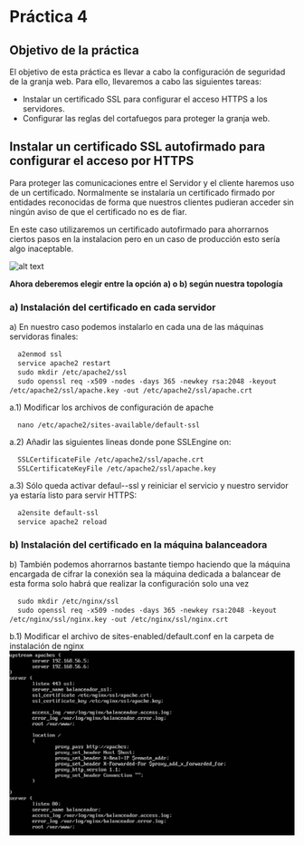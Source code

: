 # Práctica 4

## Objetivo de la práctica

El objetivo de esta práctica es llevar a cabo la configuración de seguridad de la granja 
web. Para ello, llevaremos a cabo las siguientes tareas:
- Instalar un certificado SSL para configurar el acceso HTTPS a los servidores.
- Configurar las reglas del cortafuegos para proteger la granja web.

## Instalar un certificado SSL autofirmado para configurar el acceso por HTTPS

Para proteger las comunicaciones entre el Servidor y el cliente haremos uso de un certificado.
Normalmente se instalaría un certificado firmado por entidades reconocidas de forma que nuestros
clientes pudieran acceder sin ningún aviso de que el certificado no es de fiar.

En este caso utilizaremos un certificado autofirmado para ahorrarnos ciertos pasos en la instalacion
pero en un caso de producción esto sería algo inaceptable.

![alt text](https://github.com/jcpulido97/SWAP/blob/master/Practicas/P4/img/graja.png)

**Ahora deberemos elegir entre la opción a) o b) según nuestra topología**

### a) Instalación del certificado en cada servidor
a) En nuestro caso podemos instalarlo en cada una de las máquinas servidoras finales:
```
  a2enmod ssl
  service apache2 restart 
  sudo mkdir /etc/apache2/ssl 
  sudo openssl req -x509 -nodes -days 365 -newkey rsa:2048 -keyout /etc/apache2/ssl/apache.key -out /etc/apache2/ssl/apache.crt
```
a.1) Modificar los archivos de configuración de apache
```
  nano /etc/apache2/sites-available/default-ssl
```
a.2) Añadir las siguientes lineas donde pone SSLEngine on:
```
  SSLCertificateFile /etc/apache2/ssl/apache.crt 
  SSLCertificateKeyFile /etc/apache2/ssl/apache.key
```
a.3) Sólo queda activar defaul--ssl y reiniciar el servicio y nuestro servidor ya estaría listo para servir HTTPS:
```
  a2ensite default-ssl
  service apache2 reload
```

### b) Instalación del certificado en la máquina balanceadora
b) También podemos ahorrarnos bastante tiempo haciendo que la máquina encargada de cifrar la conexión sea la
máquina dedicada a balancear de esta forma solo habrá que realizar la configuración solo una vez
```
  sudo mkdir /etc/nginx/ssl
  sudo openssl req -x509 -nodes -days 365 -newkey rsa:2048 -keyout /etc/nginx/ssl/nginx.key -out /etc/nginx/ssl/nginx.crt
```
b.1) Modificar el archivo de sites-enabled/default.conf en la carpeta de instalación de nginx
![alt text](https://github.com/jcpulido97/SWAP/blob/master/Practicas/P4/img/nginx_ssl.png)
